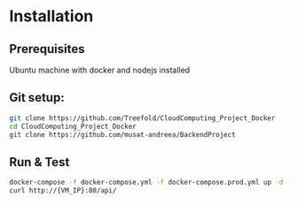 # Installation

## Prerequisites 
Ubuntu machine with docker and nodejs installed

## Git setup:
```bash
git clone https://github.com/Treefold/CloudComputing_Project_Docker
cd CloudComputing_Project_Docker
git clone https://github.com/musat-andreea/BackendProject
```

## Run & Test
```bash
docker-compose -f docker-compose.yml -f docker-compose.prod.yml up -d --build
curl http://{VM_IP}:80/api/
```
